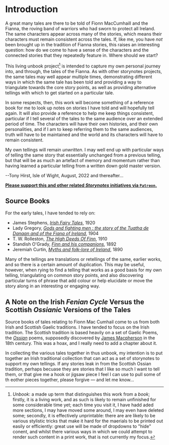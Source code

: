 # Introduction

A great many tales are there to be told of Fionn MacCumhaill and the Fianna, the roving band of warriors who had sworn to protect all Ireland. The same characters appear across many of the stories, which means their characters must remain consistent across the tales. If, like me, you have *not* been brought up in the tradition of Fianna stories, this raises an interesting question: how do we come to have a sense of the characters and the connected stories that they repeatedly feature in. Where should we start?

This living unbook project[^unbook] is intended to capture my own personal journey into, and through, the tales of the Fianna. As with other storynotes projects, the same tales may well appear multiple times, demonstrating different ways in which the same tale has been told and providing a way to triangulate towards the core story points, as well as providing alternative tellings with which to get started on a particular tale.

In some respects, then, this work will become something of a reference book for me to look up notes on stories I have told and will hopefully tell again. It will also provide a reference to help me keep things consistent, particular if I tell several of the tales to the same audience over an extended period of time. The characters will have their own histories, and their own personalities, and if I am to keep referring them to the same audiences, truth will have to be maintained and the world and its characters will have to remain consistent.

My own tellings will remain *unwritten*. I may well end up with particular ways of telling the same story that essentially unchanged from a previous telling, but that will be as much an artefact of memory and momentum rather than having learned a particular telling from a written down gold master version.

[^unbook]: *Unbook*: a made up term that distinguishes this work from a *book*; firstly, it is a living work, and as such is likely to remain *un*finished for some considerable time yet; each time you visit it, I have hadd aded more sections, I may have moved some around, I may even have deleted some; secondly, it is effectively *un*printable: there are are likely to be various stylistic tricks that make it hard for the maerials to be printed out easily or efficiently: great use will be made of dropdowns to "hide" conent, and whilst there various ways in which we could attempt to render such content in a print work, that is not currently my focus.

--Tony Hirst, Isle of Wight, August, 2022 and thereafter...

[__Please support this and other related *Storynotes* initiatives via `Patreon`.__](https://www.patreon.com/bePatron?u=3266916)

## Source Books

For the early tales, I have tended to rely on:

- James Stephens, [*Irish Fairy Tales*](https://archive.org/details/irishfairytales00stepgoog), 1920
- Lady Gregory, [*Gods and fighting men : the story of the Tuatha de Danaan and of the Fiana of Ireland*](https://archive.org/details/godsfightingmens00gregrich/page/436/mode/2up), 1904
- T. W. Rolleston, [*The High Deeds Of Finn*](https://archive.org/details/in.ernet.dli.2015.178478), 1910
- Standish O'Grady, [*Finn and his companions*](https://archive.org/details/finnhiscompanio00ogra/page/n205/mode/2up), 1892
- Jeremiah Curtin, [*Myths and folk-lore of Ireland*](https://archive.org/details/mythsfolkloreofi00curtuoft), 1890

Many of the tellings are translations or retellings of the same, earlier works, and so there is a certain amount of duplication. This may be useful, however, when rying to find a telling that works as a good basis for my own telling, triangulating on common story points, and also discovering particular turns of phrase that add colour or help elucidate or move the story along in an interesting or engaging way.

## A Note on the Irish *Fenian Cycle* Versus the Scottish *Ossianic* Versions of the Tales

Source books of tales relating to Fionn Mac Cumhail come to us from both Irish and Scottish Gaelic traditions. I have tended to focus on the Irish tradition. The Scottish tradition is based heavily on a set of Gaelic Poems, the [*Ossian*](https://en.wikipedia.org/wiki/Ossian) poems, supposedly discovered by [James Macpherson](https://en.wikipedia.org/wiki/James_Macpherson) in the 18th century. This was a hoax, and I really need to add a chapter about it.

In collecting the various tales together in thus unbook, my intention is to put together an Irish traditional collection that can act as a set of storynotes to support my own tellings. If any stories leak in from the Scottish Ossian tradition, perhaps becuase they are stories that I like so much I want to tell them, or that give me a hook or jigsaw piece I feel I can use to pull some of th eother pieces together, please forgive — and let me know...
